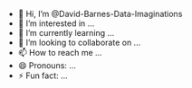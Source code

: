 - 👋 Hi, I’m @David-Barnes-Data-Imaginations
- 👀 I’m interested in ...
- 🌱 I’m currently learning ...
- 💞️ I’m looking to collaborate on ...
- 📫 How to reach me ...
- 😄 Pronouns: ...
- ⚡ Fun fact: ...

<!---
David-Barnes-Data-Imaginations/David-Barnes-Data-Imaginations is a ✨ special ✨ repository because its `README.md` (this file) appears on your GitHub profile.
You can click the Preview link to take a look at your changes.
--->
